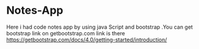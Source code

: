 # Notes-App
Here i had code notes app by using java Script and bootstrap .You can get bootstrap link on getbootstrap.com link is there https://getbootstrap.com/docs/4.0/getting-started/introduction/
